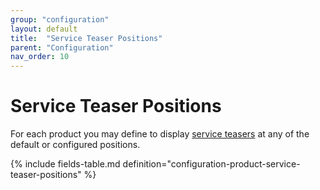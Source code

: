 ```yaml
---
group: "configuration"
layout: default
title:  "Service Teaser Positions"
parent: "Configuration"
nav_order: 10
---
```


# Service Teaser Positions

For each product you may define to display [service teasers](service-teasers.md) at any of the default or  configured positions.

{% include fields-table.md definition="configuration-product-service-teaser-positions" %}
